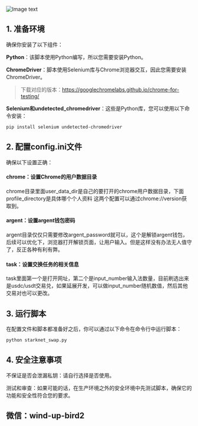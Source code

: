 ![Image text](https://pbs.twimg.com/media/FoH0fflWQAU4EtK.jpg:large)

## 1. 准备环境

确保你安装了以下组件：

**Python**：该脚本使用Python编写，所以您需要安装Python。

**ChromeDriver**：脚本使用Selenium库与Chrome浏览器交互，因此您需要安装ChromeDriver。  

> 下载对应的版本：https://googlechromelabs.github.io/chrome-for-testing/  

**Selenium和undetected_chromedriver**：这些是Python库，您可以使用以下命令安装：

```bash
pip install selenium undetected-chromedriver
```

## 2. 配置config.ini文件

确保以下设置正确：

#### chrome：设置Chrome的用户数据目录

chrome目录里面user_data_dir是自己的要打开的chrome用户数据目录，下面profile_directory是具体哪个个人资料 这两个配置可以通过chrome://version获取到。

#### argent：设置argent钱包密码

argent目录仅仅只需要修改argent_password就可以，这个是解锁argent钱包，后续可以优化下，浏览器打开解锁页面，让用户输入。但是这样没有办法无人值守了，反正各种有利有弊。

#### task：设置交换任务的相关信息

task里面第一个是打开网址，第二个是input_number输入法数量，目前刷选出来是usdc/usdt交易兑，如果延展开发，可以做input_number随机数值，然后其他交易对也可以更改。

## 3. 运行脚本

在配置文件和脚本都准备好之后，你可以通过以下命令在命令行中运行脚本：

```bash
python starknet_swap.py
```

## 4. 安全注意事项

不保证是否会泄漏私钥：请自行选择是否使用。

测试和审查：如果可能的话，在生产环境之外的安全环境中先测试脚本，确保它的功能和安全性符合您的要求。

## 微信：wind-up-bird2
